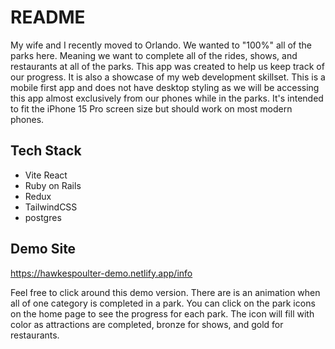 # README

My wife and I recently moved to Orlando. We wanted to "100%" all of the parks here. Meaning we want to complete 
all of the rides, shows, and restaurants at all of the parks. This app was created to help us keep track of 
our progress. It is also a showcase of my web development skillset. This is a mobile first app and does not have desktop styling 
as we will be accessing this app almost exclusively from our phones while in the parks. It's intended to fit the iPhone 15 Pro screen size but should 
work on most modern phones.

## Tech Stack

- Vite React
- Ruby on Rails
- Redux
- TailwindCSS
- postgres

## Demo Site

https://hawkespoulter-demo.netlify.app/info

Feel free to click around this demo version. There are is an animation when all of one category is completed in a park. You can click on the park icons on the home page to see the progress for each park. The icon will fill with color as attractions are completed, bronze for shows, and gold for restaurants. 
